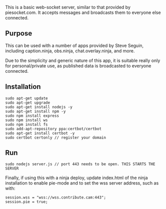 This is a basic web-socket server, similar to that provided by piesocket.com. It accepts messages and broadcasts them to everyone else connected.

## Purpose

This can be used with a number of apps provided by Steve Seguin, including caption.ninja, obs.ninja, chat.overlay.ninja, and more.

Due to the simplicity and generic nature of this app, it is suitable really only for personal/private use, as published data is broadcasted to everyone connected.


## Installation
```
sudo apt-get update
sudo apt-get upgrade
sudo apt-get install nodejs -y
sudo apt-get install npm -y
sudo npm install express
sudo npm install ws
sudo npm install fs
sudo add-apt-repository ppa:certbot/certbot  
sudo apt-get install certbot -y
sudo certbot certonly // register your domain
```

## Run
```
sudo nodejs server.js // port 443 needs to be open. THIS STARTS THE SERVER
```

Finally, if using this with a ninja deploy, update index.html of the ninja installation to enable pie-mode and to set the wss server address, such as with:
```
session.wss = "wss://wss.contribute.cam:443";
session.pie = true;
```
